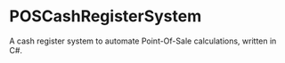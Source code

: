 # POSCashRegisterSystem
A cash register system to automate Point-Of-Sale calculations, written in C#.
